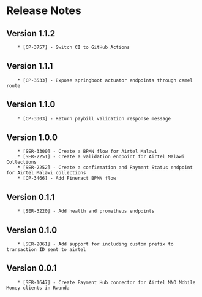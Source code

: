 # Release Notes

## Version 1.1.2

        * [CP-3757] - Switch CI to GitHub Actions
## Version 1.1.1

        * [CP-3533] - Expose springboot actuator endpoints through camel route

## Version 1.1.0

        * [CP-3303] - Return paybill validation response message

## Version 1.0.0

        * [SER-3300] - Create a BPMN flow for Airtel Malawi
        * [SER-2251] - Create a validation endpoint for Airtel Malawi Collections
        * [SER-2252] - Create a confirmation and Payment Status endpoint for Airtel Malawi collections
        * [CP-3466] - Add Fineract BPMN flow

## Version 0.1.1

        * [SER-3220] - Add health and prometheus endpoints 

## Version 0.1.0

        * [SER-2061] - Add support for including custom prefix to transaction ID sent to airtel

## Version 0.0.1

        * [SER-1647] - Create Payment Hub connector for Airtel MNO Mobile Money clients in Rwanda
